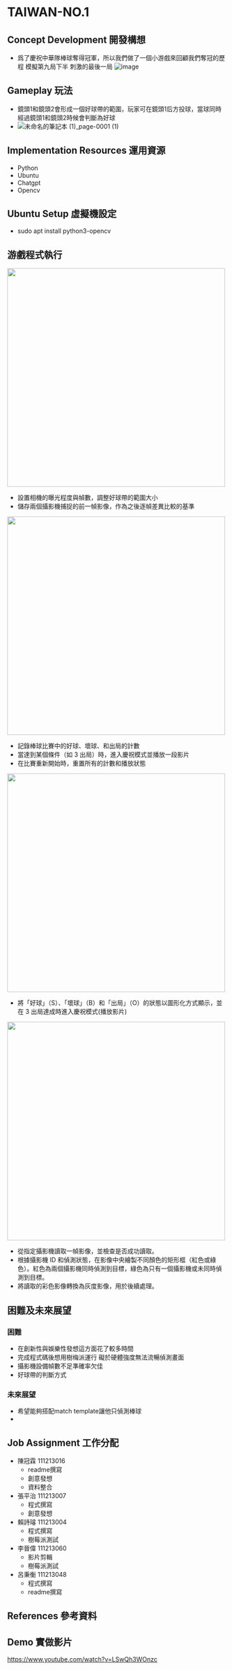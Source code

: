 # TAIWAN-NO.1

## Concept Development 開發構想
- 爲了慶祝中華隊棒球奪得冠軍，所以我們做了一個小游戲來回顧我們奪冠的歷程 
模擬第九局下半 刺激的最後一局
![image](https://github.com/user-attachments/assets/c072f273-041f-4a4a-8788-8fd48b3e9920)


## Gameplay 玩法
- 鏡頭1和鏡頭2會形成一個好球帶的範圍，玩家可在鏡頭1后方投球，當球同時經過鏡頭1和鏡頭2時候會判斷為好球
- ![未命名的筆記本 (1)_page-0001 (1)](https://github.com/user-attachments/assets/34b04396-dfea-405a-bb71-7f51b25131a8)


## Implementation Resources 運用資源
- Python
- Ubuntu
- Chatgpt
- Opencv

## Ubuntu Setup 虛擬機設定
- sudo apt install python3-opencv

## 游戲程式執行
<img src="https://github.com/user-attachments/assets/ce96bcaa-264d-4fe3-b014-394adedb187b" width="500">

- 設置相機的曝光程度與幀數，調整好球帶的範圍大小
- 儲存兩個攝影機捕捉的前一幀影像，作為之後逐幀差異比較的基準

<img src="https://github.com/user-attachments/assets/5a6826ff-1794-45d9-b33d-2c674337ac00" width="500">

- 記錄棒球比賽中的好球、壞球、和出局的計數
- 當達到某個條件（如 3 出局）時，進入慶祝模式並播放一段影片
- 在比賽重新開始時，重置所有的計數和播放狀態

<img src="https://github.com/user-attachments/assets/03a2519a-1350-4841-9d7e-82a7112a4652" width="500">

- 將「好球」（S）、「壞球」（B）和「出局」（O）的狀態以圖形化方式顯示，並在 3 出局達成時進入慶祝模式(播放影片)

<img src="https://github.com/user-attachments/assets/907efcf0-5f09-4e64-b180-7a715ceb002a" width="500">

- 從指定攝影機讀取一幀影像，並檢查是否成功讀取。
- 根據攝影機 ID 和偵測狀態，在影像中央繪製不同顏色的矩形框（紅色或綠色）。紅色為兩個攝影機同時偵測到目標，綠色為只有一個攝影機或未同時偵測到目標。
- 將讀取的彩色影像轉換為灰度影像，用於後續處理。

## 困難及未來展望
### 困難
- 在創新性與娛樂性發想這方面花了較多時間
- 完成程式碼後想用樹梅派運行 礙於硬體強度無法流暢偵測畫面
- 攝影機設備幀數不足準確率欠佳
- 好球帶的判斷方式
### 未來展望
- 希望能夠搭配match template讓他只偵測棒球
- 
## Job Assignment 工作分配
- 陳冠霖 111213016
  - readme撰寫
  - 創意發想
  - 資料整合
- 張平治 111213007
  - 程式撰寫
  - 創意發想
- 賴詩璿 111213004
  - 程式撰寫
  - 樹莓派測試
- 李晉偉 111213060
  - 影片剪輯
  - 樹莓派測試
- 呂秉衡 111213048
  - 程式撰寫
  - readme撰寫

## References 參考資料

## Demo 實做影片
https://www.youtube.com/watch?v=LSwQh3WOnzc
